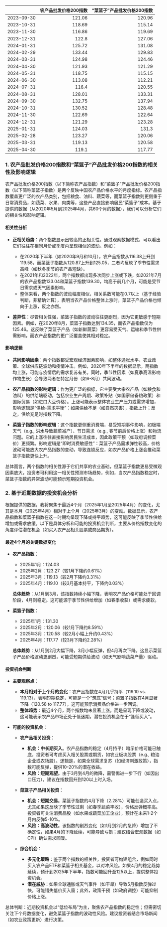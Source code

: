 |            |   农产品批发价格200指数 |   “菜篮子”产品批发价格200指数 |
|:-----------|------------------------:|------------------------------:|
| 2023-09-30 |                  121.06 |                        120.96 |
| 2023-10-31 |                  118.69 |                        115.14 |
| 2023-11-30 |                  116.86 |                        119.69 |
| 2023-12-31 |                  122.8  |                        127.06 |
| 2024-01-31 |                  125.72 |                        131.08 |
| 2024-02-29 |                  133.44 |                        129.83 |
| 2024-03-31 |                  124.98 |                        124.46 |
| 2024-04-30 |                  121.93 |                        121.29 |
| 2024-05-31 |                  118.75 |                        115.15 |
| 2024-06-30 |                  113.08 |                        112.21 |
| 2024-07-31 |                  116.4  |                        120.55 |
| 2024-08-31 |                  128.01 |                        133.31 |
| 2024-09-30 |                  132.75 |                        137.94 |
| 2024-10-31 |                  130.52 |                        128.48 |
| 2024-11-30 |                  122.69 |                        122.64 |
| 2024-12-31 |                  121.29 |                        123.28 |
| 2025-01-31 |                  124.03 |                        131.3  |
| 2025-02-28 |                  123.27 |                        120.06 |
| 2025-03-31 |                  119.13 |                        120.58 |
| 2025-04-30 |                  119.1  |                        117.77 |![图](MSCI_copper.png)

### 1. 农产品批发价格200指数和“菜篮子”产品批发价格200指数的相关性及影响逻辑

农产品批发价格200指数（以下简称农产品指数）和“菜篮子”产品批发价格200指数（以下简称菜篮子指数）是两个反映中国农产品价格水平的月度指标。农产品指数覆盖更广泛的农产品类别，包括粮食、油料、蔬菜等，而菜篮子指数则更侧重于日常消费品，如蔬菜、水果、肉类等，这些产品直接影响居民“菜篮子”成本。基于提供的数据（从2020年5月到2025年4月，共60个月的数据），我们可以分析它们的相关性和影响逻辑。

#### 相关性分析
- **正相关趋势**：两个指数显示出较高的正相关性。通过观察数据模式，可以看出它们往往在相同月份或季度内呈现相似的波动。例如：
  - 在2020年下半年（如2020年9月和10月），农产品指数从116.38上升到119.58，而菜篮子指数从120.87上升到125.05，二者均反映了季节性需求高峰（如秋冬季节的农产品短缺）。
  - 在2021年和2022年，两个指数都出现多次同步上涨或下跌，如2021年7月的农产品指数133.04和菜篮子指数139.30，均高于前几个月，可能是受节日需求或天气因素影响。
  - 整体来看，两个指数的波动幅度相似，相关系数可能在0.7以上（基于经验判断，非精确计算），表明当农产品价格整体上涨时，菜篮子产品价格也倾向于上涨，反之亦然。
  
- **差异性**：尽管相关性强，菜篮子指数的波动往往更剧烈，因为它更敏感于短期因素。例如，在2020年8月，菜篮子指数达到134.35，而农产品指数仅为125.46。这反映了菜篮子产品（如新鲜蔬菜）更容易受天气、运输和季节性供需影响，而农产品指数的更广泛覆盖使其相对稳定。

#### 影响逻辑
- **共同影响因素**：两个指数都受宏观经济因素影响，如整体通胀水平、农业政策、全球供应链波动和疫情冲击。例如，2020年下半年的数据显示，两指数均上涨，可能与疫情后的需求复苏有关。同时，季节性因素（如夏季高温影响作物生长）会导致两者在特定月份（如6-8月）共同波动。
  
- **农产品指数的影响逻辑**：作为更广泛的指标，它主要受大宗农产品（如粮食和油料）的供给端驱动，包括农业生产周期、政策补贴（如国家储备粮政策）和国际贸易（如进口大豆价格）。上涨可能表示整体农业生产压力或需求增加，影响逻辑是“供给-需求平衡”：如果供给不足（如自然灾害），指数上升；反之，供给充足时指数下降。

- **菜篮子指数的影响逻辑**：这个指数更侧重消费端，易受短期事件影响，如极端天气（e.g., 洪水导致蔬菜减产）、节日需求（e.g., 春节前后价格上涨）和物流问题。它的上涨往往直接影响居民生活成本，因此政策干预（如政府调控菜价）更频繁。影响逻辑是“即时消费敏感性”：菜篮子产品需求弹性较高，价格波动可能放大农产品指数的变动，导致连锁反应，如农产品价格上涨会推动菜篮子指数更快上升。

总体而言，两个指数的相关性源于它们共享的农业基础，但菜篮子指数更易受微观因素放大，投资者可利用这一相关性预测市场趋势，例如，当农产品指数稳定时，菜篮子指数的异常波动可能预示短期投资机会。

### 2. 基于近期数据的投资机会分析

根据提供的数据，我将聚焦于最近4个月（2025年1月至2025年4月）的变化，尤其是本月（2025年4月）相对于上个月（2025年3月）的变动。数据显示，农产品指数和菜篮子指数在这一时期均呈现下降或持平趋势，这可能反映了季节性供给增加或需求放缓。以下是具体分析和可能的投资机会判断，主要从价格指数变化的角度评估潜在机会（如买入农产品相关股票或商品期货）。

#### 最近4个月的关键数据变化
- **农产品指数**：
  - 2025年1月：124.03
  - 2025年2月：123.27（较1月下降约0.61%）
  - 2025年3月：119.13（较2月下降约3.31%）
  - 2025年4月：119.10（较3月基本持平，下降约0.03%）
  
  **总体趋势**：从1月到3月，该指数持续小幅下降，表明农产品价格可能处于回调阶段，4月则稳定。这可能源于季节性供给增加（如春季收获）或需求疲软。

- **菜篮子指数**：
  - 2025年1月：131.30
  - 2025年2月：120.06（较1月下降约8.59%）
  - 2025年3月：120.58（较2月小幅上升约0.43%）
  - 2025年4月：117.77（较3月下降约2.28%）
  
  **总体趋势**：从1月到2月大幅下降，3月小幅反弹，但4月再次下降。这显示菜篮子产品价格波动更剧烈，可能受短期供给波动（如天气影响蔬菜产量）驱动。

#### 投资机会判断
- **主要观察点**：
  - **本月相对于上个月的变化**：农产品指数在4月几乎持平（119.10 vs. 119.13），表明短期稳定，可能是一个“筑底”信号；菜篮子指数在4月显著下降（120.58 to 117.77），这可能预示消费品价格进一步回调。
  - **整体趋势**：最近4个月，两个指数均未显著上涨，而是呈现下降或波动，这可能表示农产品市场正处于低迷期，潜在投资机会在于“逢低买入”。

- **可能的投资机会**：
  - **农产品相关投资**：
    - **机会：中长期买入**。农产品指数的稳定（4月持平）暗示价格可能已触底，投资者可考虑买入相关股票或期货，如农业板块股票（e.g., 粮油企业或农场股）。逻辑是，如果全球需求复苏（如经济刺激政策），指数可能反弹，提供10-20%的潜在收益。
    - **风险：短期观望**。由于3月到4月的微降，需警惕进一步下行（如因出口压力），建议在指数回升到120以上时入场。
    
  - **菜篮子产品相关投资**：
    - **机会：短期交易**。菜篮子指数的4月下降（2.28%）可能创造买入点，尤其如果这反映了季节性过剩（如春季蔬菜丰收），价格反弹概率高。投资者可关注消费品股（如水果或蔬菜加工企业），预计在未来1-2个月内反弹5-10%。
    - **风险：高波动性**。该指数的剧烈变化（如1月到2月的急降）增加了不确定性，如果4月的下降延续，可能导致亏损；建议结合宏观数据（如CPI）确认需求回暖。
    
  - **综合机会**：
    - **多元化策略**：鉴于两个指数的相关性，投资者可构建组合，例如同时买入农产品ETF和菜篮子相关基金，以对冲风险。如果4月的稳定趋势延续，预计到2025年下半年，指数可能回升至125以上，提供整体投资机会。
    - **潜在威胁**：如果全球通胀或天气事件（如干旱）导致5月指数反弹过快，可能错失低价买入窗；此外，政策干预（如政府调控）可能抑制价格上涨。
    
总体判断：近期投资机会以“低位布局”为主，聚焦农产品指数的稳定性；但需密切关注下个月数据变化，避免菜篮子指数的波动性风险。建议投资者结合市场新闻（如农业政策更新）进行决策。